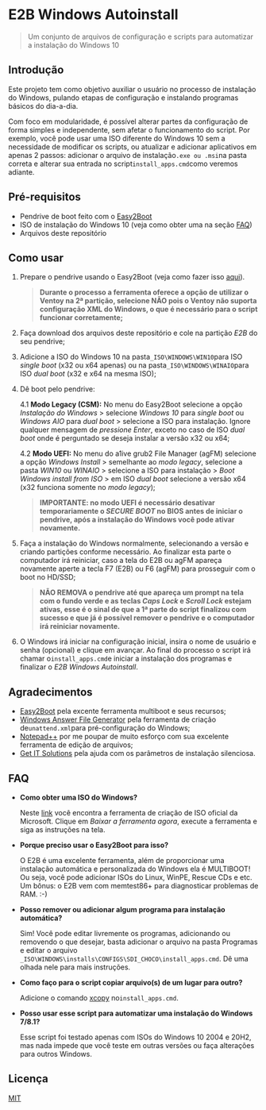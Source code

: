 # E2B Windows Autoinstall

> Um conjunto de arquivos de configuração e scripts para automatizar a instalação do Windows 10

## Introdução

Este projeto tem como objetivo auxiliar o usuário no processo de instalação do Windows, pulando etapas de configuração e instalando programas básicos do dia-a-dia.

Com foco em modularidade, é possível alterar partes da configuração de forma simples e independente, sem afetar o funcionamento do script. Por exemplo, você pode usar uma ISO diferente do Windows 10 sem a necessidade de modificar os scripts, ou atualizar e adicionar aplicativos em apenas 2 passos: adicionar o arquivo de instalação```.exe ou .msi```na pasta correta e alterar sua entrada no script```install_apps.cmd```como veremos adiante.

## Pré-requisitos

- Pendrive de boot feito com o [Easy2Boot](https://www.easy2boot.com)
- ISO de instalação do Windows 10 (veja como obter uma na seção [FAQ](#FAQ))
- Arquivos deste repositório

## Como usar

1. Prepare o pendrive usando o Easy2Boot (veja como fazer isso [aqui](https://www.easy2boot.com/make-an-easy2boot-usb-drive/)).

   > **Durante o processo a ferramenta oferece a opção de utilizar o Ventoy na 2ª partição, selecione NÃO pois o Ventoy não suporta configuração XML do Windows, o que é necessário para o script funcionar corretamente;**

2. Faça download dos arquivos deste repositório e cole na partição _E2B_ do seu pendrive;

3. Adicione a ISO do Windows 10 na pasta```_ISO\WINDOWS\WIN10```para ISO _single boot_ (x32 ou x64 apenas) ou na pasta```_ISO\WINDOWS\WINAIO```para ISO _dual boot_ (x32 e x64 na mesma ISO);

4. Dê boot pelo pendrive:

   4.1 **Modo Legacy (CSM):** No menu do Easy2Boot selecione a opção _Instalação do Windows_ > selecione _Windows 10_ para _single boot_ ou _Windows AIO_ para _dual boot_ > selecione a ISO para instalação. Ignore qualquer mensagem de _pressione Enter_, exceto no caso de ISO _dual boot_ onde é perguntado se deseja instalar a versão x32 ou x64;

   4.2 **Modo UEFI:** No menu do a1ive grub2 File Manager (agFM) selecione a opção _Windows Install_ > semelhante ao _modo legacy_, selecione a pasta _WIN10_ ou _WINAIO_ > selecione a ISO para instalação > _Boot Windows install from ISO_ > em ISO _dual boot_ selecione a versão x64 (x32 funciona somente no _modo legacy_);

   > **IMPORTANTE: no modo UEFI é necessário desativar temporariamente o _SECURE BOOT_ no BIOS antes de iniciar o pendrive, após a instalação do Windows você pode ativar novamente.**

5. Faça a instalação do Windows normalmente, selecionando a versão e criando partições conforme necessário. Ao finalizar esta parte o computador irá reiniciar, caso a tela do E2B ou agFM apareça novamente aperte a tecla F7 (E2B) ou F6 (agFM) para prosseguir com o boot no HD/SSD;

   > **NÃO REMOVA o pendrive até que apareça um prompt na tela com o fundo verde e as teclas _Caps Lock_ e _Scroll Lock_ estejam ativas, esse é o sinal de que a 1ª parte do script finalizou com sucesso e que já é possível remover o pendrive e o computador irá reiniciar novamente.**

6. O Windows irá iniciar na configuração inicial, insira o nome de usuário e senha (opcional) e clique em avançar. Ao final do processo o script irá chamar o```install_apps.cmd```e iniciar a instalação dos programas e finalizar o _E2B Windows Autoinstall_.

## Agradecimentos

- [Easy2Boot](https://www.easy2boot.com) pela excente ferramenta multiboot e seus recursos;
- [Windows Answer File Generator](https://www.windowsafg.com) pela ferramenta de criação de```unattend.xml```para pré-configuração do Windows;
- [Notepad++](https://notepad-plus-plus.org) por me poupar de muito esforço com sua excelente ferramenta de edição de arquivos;
- [Get IT Solutions](https://www.get-itsolutions.com/applications-silent-install-complete-list/) pela ajuda com os parâmetros de instalação silenciosa.

## FAQ

- **Como obter uma ISO do Windows?**

   Neste [link](https://www.microsoft.com/pt-br/software-download/windows10) você encontra a ferramenta de criação de ISO oficial da Microsoft. Clique em _Baixar a ferramenta agora_, execute a ferramenta e siga as instruções na tela.

- **Porque preciso usar o Easy2Boot para isso?**

   O E2B é uma excelente ferramenta, além de proporcionar uma instalação automática e personalizada do Windows ela é MULTIBOOT! Ou seja, você pode adicionar ISOs do Linux, WinPE, Rescue CDs e etc. Um bônus: o E2B vem com memtest86+ para diagnosticar problemas de RAM. :-)

- **Posso remover ou adicionar algum programa para instalação automática?**

   Sim! Você pode editar livremente os programas, adicionando ou removendo o que desejar, basta adicionar o arquivo na pasta Programas e editar o arquivo ```_ISO\WINDOWS\installs\CONFIGS\SDI_CHOCO\install_apps.cmd```. Dê uma olhada nele para mais instruções.

- **Como faço para o script copiar arquivo(s) de um lugar para outro?**

   Adicione o comando [xcopy](https://ss64.com/nt/xcopy.html) no```install_apps.cmd```.

- **Posso usar esse script para automatizar uma instalação do Windows 7/8.1?**

   Esse script foi testado apenas com ISOs do Windows 10 2004 e 20H2, mas nada impede que você teste em outras versões ou faça alterações para outros Windows.

## Licença
[MIT](https://choosealicense.com/licenses/mit/)
